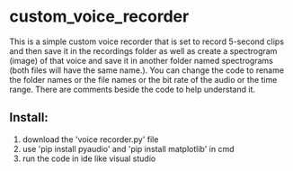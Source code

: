 # custom_voice_recorder
This is a simple custom voice recorder that is set to record 5-second clips and then save it in the recordings folder as well as create a spectrogram (image) of that voice and save it in another folder named spectrograms (both files will have the same name.).
You can change the code to rename the folder names or the file names or the bit rate of the audio or the time range. There are comments beside the code to help understand it.
## Install:
1. download the 'voice recorder.py' file
2. use 'pip install pyaudio' and 'pip install matplotlib' in cmd
3. run the code in ide like visual studio
